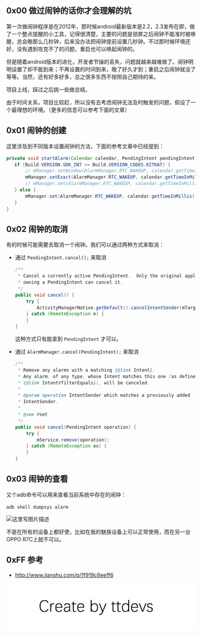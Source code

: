 
## 0x00 做过闹钟的话你才会理解的坑

第一次做闹钟程序是在2012年，那时候android最新版本是2.2，2.3发布在即，做了一个整点提醒的小工具，记得很清楚，主要的问题是锁屏之后闹钟不能准时被唤醒，总会晚那么几秒钟，后来没办法把闹钟提前设置几秒钟。不过那时候环境还好，没有遇到攻克不了的问题，重启也可以唤起闹钟的。

但是随着android版本的进化，开发者节操的丢失，问题就越来越难做了。闹钟明明设置了却不能到来；不再设置的时间到来，晚了好久才到；重启之后闹钟就没了等等。当然，还有好多好多，总之很多东西不按照自己期待的来。

项目上线，踩过之后挑一些做总结。

由于时间关系，项目比较赶，所以没有去考虑闹钟无法及时触发的问题，假设了一个最理想的环境。（更多的信息可以参考下面的文章）


## 0x01 闹钟的创建

这里涉及到不同版本设置闹钟的方法，下面的参考文章中已经提到：

``` java
private void startAlarm(Calendar calendar, PendingIntent pendingIntent) {
   if (Build.VERSION.SDK_INT >= Build.VERSION_CODES.KITKAT) {
       // mManager.setWindow(AlarmManager.RTC_WAKEUP, calendar.getTimeInMillis(), 1000* 5, mFirstPIntent);
       mManager.setExact(AlarmManager.RTC_WAKEUP, calendar.getTimeInMillis(), pendingIntent);
       // mManager.set(AlarmManager.RTC_WAKEUP, calendar.getTimeInMillis(), mSecondPIntent);
   } else {
       mManager.set(AlarmManager.RTC_WAKEUP, calendar.getTimeInMillis(), pendingIntent);
   }
}
```


## 0x02 闹钟的取消

有的时候可能需要去取消一个闹钟。我们可以通过两种方式来取消：

- 通过 `PendingIntent.cancel();` 来取消

    ``` java
    /**
     * Cancel a currently active PendingIntent.  Only the original application
     * owning a PendingIntent can cancel it.
     */
    public void cancel() {
        try {
            ActivityManagerNative.getDefault().cancelIntentSender(mTarget);
        } catch (RemoteException e) {
        }
    }
    ```
    
    这种方式只有能拿到 `PendingIntent` 才可以。

- 通过 `AlarmManager.cancel(PendingIntent);` 来取消

    ``` java
    /**
     * Remove any alarms with a matching {@link Intent}.
     * Any alarm, of any type, whose Intent matches this one (as defined by
     * {@link Intent#filterEquals}), will be canceled.
     *
     * @param operation IntentSender which matches a previously added
     * IntentSender.
     *
     * @see #set
     */
    public void cancel(PendingIntent operation) {
        try {
            mService.remove(operation);
        } catch (RemoteException ex) {
        }
    }
    ```


## 0x03 闹钟的查看

又个adb命令可以用来查看当前系统中存在的闹钟：

`adb shell dumpsys alarm`

![这里写图片描述](http://img.blog.csdn.net/20170224183136089?watermark/2/text/aHR0cDovL2Jsb2cuY3Nkbi5uZXQvdHRkZXZz/font/5a6L5L2T/fontsize/400/fill/I0JBQkFCMA==/dissolve/70/gravity/SouthEast)

不是在所有的设备上都好使，比如在我的魅族设备上可以正常使用，而在另一台 OPPO R7C上就不可以。


## 0xFF 参考

- http://www.jianshu.com/p/1f919c6eeff6

![Create by ttdevs](https://raw.githubusercontent.com/ttdevs/ttdevs.github.io/common/images/logo.png)

